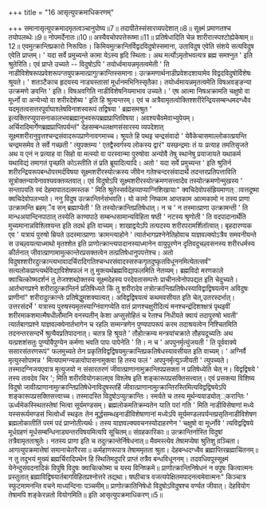 +++
title = "16 आसृत्युपक्रमाधिकरणम्"

+++
समानासृत्युपक्रमादमृतत्वञ्चानुपोष्य॥7॥ तदापीतेस्संसारव्यपदेशात्॥8॥ सूक्ष्मं प्रमाणतश्च तयोपलब्धेः॥9॥ नोपमर्देनातः॥10॥ अस्यैवचोपपत्तेरूष्मा॥11॥ प्रतिषेधादिति चेन्न शारीरात्स्पश्टोह्येकेषाम्॥12॥ एवमुत्क्रान्तिप्रकारो निरूपितः। किमियमुत्क्रान्तिर्विद्वदविदुषोस्समाना, उताविदुष एवेति संशये सत्यविदुष एवेति प्राप्तम्। ' यदा सर्वे प्रमुच्यन्ते कामा येऽस्य हृदि स्थिताः। अथ मर्त्योऽमृतोभवत्यत्र ब्रह्म समश्नुत ' इति श्रुतेरिति। एवं प्राप्ते उच्यते -- विदुषोऽपि ' तयोर्ध्वमायन्नमृतत्वमेती ' ति नाडीविशेषरूपप्रवेशरूपग्तयुपक्रमात्प्रागुत्क्रान्तिस्समाना। उत्क्रमणार्थनाडीप्रवेशदशायामेव विद्वदविदुषोर्विशेषः श्रूयते। ' शतञ्टैकाच हृदयस्य नाड्यस्तासां मूर्धानमभिनिस्सृतैका। तयोर्ध्वमायन्नमृतत्वमेति विषअवङ्ङन्या उत्क्रमणे ङवन्ति ' इति। विषअवगिति नाडीविशेषनियमाभाव उच्यते। ' एष आत्मा निषअक्रामति चक्षुषो वा मूर्ध्नो वा अन्येभ्यो वा शरीरदेशेब्य ' इति हि श्रुत्यन्तरम्। एवं च अत्रैवामृतत्वोक्तिश्शरीरेन्द्रियसम्बन्धमदग्ध्वैव यदमृतत्वसत्तरपूर्वाघाश्लेषविनाशस्वरूपं तद्विषया ' ब्रह्मसमश्रुत ' इत्यक्तिरप्युपासनाकालभवब्रह्मानुभवरूपब्रह्मप्राप्तिविषया। अवश्यचैवमेवाभ्युपेयम्। अर्चिरादिमार्गेणब्रह्मप्राप्तिपर्यन्तं" देहसम्बन्धलक्षणसंसारस्य व्यपदेशात् सूक्ष्मशरीरानुवृत्तश्चन्द्रसंवादरूपप्राणेनावगमाच्च। श्रूयते हि पथइ चन्द्रसंवादो ' येवैकेचासमाल्लोकात्प्रयन्ति चन्द्रमसमेव ते सर्वे गच्छती ' त्युपक्तम्य ' एतद्वैस्वर्गस्य लोकस्य द्वारं" यस्छन्द्रमाः तं यः प्रत्याह तमतिसृजते अथ य एनं न प्रत्याह वा सिहो वा मत्स्यो वा परस्वान्मा पुरुषोवा अन्योवै तेषु स्थानेषु प्रयाजायते यथाकर्म यथाविद्यं तमागतं पृच्छति कोऽस्तीति तं प्रति ब्रूयादित्यादि। अतो ' यदा सर्वे प्रमुच्यन्त ' इति श्रुतिर्न शरीरन्द्रियरूपबन्धोपरमर्दविषया सूक्ष्मशरीरस्योत्क्रस्य जीवेन गतेश्चन्दरसंवादार्थे तदन्तरप्रतिपत्ताविति सूत्रोक्तन्यायेनावश्यवक्तव्य्तवात्। एवं विदुषोऽपि सूक्ष्मशरीरस्योत्क्रमणसत्त्वादेव तस्योत्क्रमणोन्मुखस्य ' सन्तापयति स्वं देहमापातदलमस्तक ' मिति श्रुतेस्सर्वदेहव्याप्याग्निशिखायाः" क्वचिदेवोपसंह्रियमाणत्ावत्तदूष्मा क्वचिदेवोपलभ्यते। ननु विदुष उत्क्रान्तिर्नसंभवति। यो कामो निष्काम आप्तकाम आत्मकामो न तस्य प्राणा उत्क्रामन्ति ब्रहम्ैव सन् ब्रह्माप्येती ' ति तस्योत्क्रान्तिप्रतिषेधात्। न च ' न तस्मात्प्राणा उत्क्रामन्ती ' ति मान्धअयान्दिनपाठात् तस्येति काण्वपाठे सम्बन्धसामान्यविहिता षष्ठी ' नटस्य श्रृणोती ' ति वदपादानार्थेति मुच्यमानान्नविश्लिश्यन्त इति तदर्थ इति वाच्यम्। शाखाद्वयेऽपि तत्पदस्य शरीरपरामर्शितॉत्वात्। बृहदारण्यक एव ' यत्रायं पुरुषो म्रियते उदस्मात्प्राणाः क्रामन्त्याहोने ' त्यार्तभागप्रश्नेनेतिहोवाच याज्ञवल्क्योऽत्रैव समवनीयन्ते स उच्छ्वयत्याध्माथो मृतश्शेत इति प्राणोत्क्रान्त्यपादानस्याध्मानेन वायुपूरणेन दृतिवदुच्छ्वसनस्य शरीरधर्मस्य कीर्तनात् जीवात्प्राणामामुत्कान्तेरप्रसक्तत्वेन तत्प्रतिषेधानुपपत्तेश्च। अतो विदुषश्शरीरदुत्क्रान्त्यभावादर्चिरादिगतिश्चन्धरसंवादस्सरुकगृतदुष्कृतविधूननमित्येतत्सर्वं" सत्यलोकप्राप्त्यर्थविद्याविशेषफलं न तु मुक्त्यर्थब्रह्मविद्याफलमिति नेतव्यम्। ब्रह्मविदो मरणकाले क्वाचित्कोष्मदर्शनं तु तेजश्शब्दोक्तस्य सूक्ष्मदेहस्य परदेवतासम्पत्तेः प्राचीनत्वेनोपपद्यत इति चेदुच्यते। आर्तभागप्रश्ने शरीरादुत्क्रान्तिर्न प्रतिषिध्यते किं तु शरीरादेव तत्रोत्क्रान्तिप्रतिषेधस्याविद्वाद्विषयत्वेन अविदुषः प्राणीनां" शरीरादुत्क्रान्तेः प्रतिषेद्धुमशक्यात्वत्। अविद्वद्विषयत्वं कथमवसीयत इति चेत्,उतरस्दर्भात्। उत्तरसंदर्भे ' यत्रास्य पुरुषस्यमृतस्याग्निंवागप्येति वातं प्राणश्चक्षुरीदित्यं मनश्चन्द्रंदिशश्क्षत्रं पृथइवीं शरीरमाकशमात्मैषधीर्लोमानि वनस्पतीन् केशा अप्सुसोहितं च रेतश्च निधीयते क्वायं तदापुरुषो भवती' त्यार्तबागप्रश्ने याज्ञवल्क्येनार्तभागेन च रहलि सम्मन्त्रणेन पुण्यपापरूपं करम तदाश्रयत्वेन निश्चितमिति तदनन्तरसन्दर्भे श्रुत्यैवप्रतिपादनात्। चतत्र हि श्रूयते ' तौहोत्क्रम्य मन्त्रयांचक्राते तौहयदूच्यतिः अथ यत्प्रशशंसतुः पुण्योवैपुण्येन कर्मणा भवति पापः पापेनेति ' ति। न च ' अपपुनर्मृत्युंजयती ' ति पूर्ववाक्ये ससारसंतरणरूपं" फलमुच्यते तेन प्रकृतिविद्वद्विषयमुत्क्रान्तिप्रकतिषेधस्यावसीयत इति वाच्यम्। ' अग्निर्वै मृत्युस्सोपामन्न ' मित्यपामग्न्यन्नत्वोपासनामुक्त्वा हि तस्य फलं ' अपपुनर्मृत्युञ्जीयती ' त्युपच्यते। तस्मादग्निजयएवात्र मृत्युजयो न संसारतरणं जीवात्प्राणानामुक्रान्तिपप्रसक्ता न प्रतिषेध्येति चेत् न। विद्वद्विषये ' तस्य तावदेव चिर '; मिति शरीरवियोगकालएव विश्लेष इति शङ्कारूपप्रसक्तिसत्त्वात्। एवं प्रसक्त्या विशिष्य विदुषो जावीत्प्राणानामुत्क्रान्तिप्रतिषेधेनाविदुषस्तर्हि जीवात्प्राणानामुत्क्रान्तिरस्तिमित्यविद्वद्विषयेऽपि शङ्कारूपप्रसक्तिसत्त्वाच्च। तस्मादस्ति विदुषोऽप्युत्क्रान्तिः। स्मर्यते च तस्य मूर्थन्ययाड्योत््करान्तिः ' ऊर्ध्वमेकस्स्थितस्तेषां भित्वा सूर्यमण्डसम्। ब्रह्मलोकमतिक्रम्यतेन याति परां गति ' मिति नाडीविसेषाणां मध्ये यस्सरूर्यमण्डसं भित्वोर्ध्वं स्थइतः तेन मूर्द्धसम्ब्धइनाडीविशेषाणानां मध्येऽपि सूर्यमण्डलपर्यन्तप्रसृतिनाडीविशेषण ब्रह्मलोकातीतिं परमं पदं प्राप्नोतीत्यर्थः। तस्य याज्ञवल्क्यवचनस्योदाहरणेन ' चक्षुषो वा मूर्ध्नोवे ' त्यविद्वद्विषये मूर्धग्रहणं मूर्धसम्बन्धिनाड्यन्तरविषयमित्यपि सूचितम्॥ संग्रहकारिकाः॥ उत्क्रान्तिर्नास्ति विदुषां तत्रैवामृतताश्रुतेः। नतस्य प्राणा इति च तदुत्क्रान्तेर्निषेधनात्॥ मैवमस्त्येव तेषामप्येषा श्रुतिशु व़ञ्चिता। आगत्युपक्रमात्तेषां समानाचेतरैरसा॥ कर्महाणरूपात्र तेषाममृतता श्रुता। देहबन्धदग्ध्वैव ब्रह्माप्तिरब्रह्माचिंतनम्॥ न तु तदुभयं मुख्यं ब्रह्मर्चिरादिपथेन हि स्थितिमदुपरि प्राप्तं तत्रैव बन्धविधूननम्। तदवधिवपूस्सूक्ष्मं येनेन्दुसंवदनादिकं विपुषि विदुषः क्वाचित्कोष्मा च यस्य विनिष्क्रमे॥ प्राणोत्क्रान्तिनिषेधनं न वपुषः कित्वात्मनः प्रस्तुतात् ब्रह्माविद्विषयार्तबागविहितप्रश्नोत्तरे तद्यथा। षष्ठीचात्र वजत्यपेक्षितमपादनत्वमेवात्मनः" किञ्चात्र स्फुटमामनन्ति वचने माध्यन्दिनाः पञ्चमीम्॥ प्राणोत्क्रातिनिषेधो विदुषोऽविदुषश्च वर्ण्यत जीवात्। देहवियोग तेषामपि शङ्केरन्नतो वियोगमिति॥ इति आसृत्युपक्रमाधिकरण्॥5॥